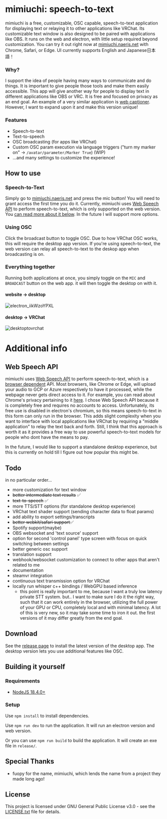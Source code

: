 # mimiuchi: speech-to-text
mimiuchi is a free, customizable, OSC capable, speech-to-text application for displaying text or relaying it to other applications like VRChat. Its customizable text window is also designed to be paired with applications like OBS. It runs on the web and electron, with little setup required beyond customization. You can try it out right now at [mimiuchi.naeris.net](https://mimiuchi.naeris.net/) with Chrome, Safari, or Edge. UI currently supports English and Japanese日本語！

### Why?
I support the idea of people having many ways to communicate and do things. It is important to give people those tools and make them easily accessible. This app will give another way for people to display text in different applications like OBS or VRC. It is free and focused on privacy as an end goal. An example of a very similar application is [web captioner](https://webcaptioner.com/). However, I want to expand upon it and make this version unique!

### Features
- Speech-to-text
- Text-to-speech
- OSC broadcasting (for apps like VRChat)
- Custom OSC param execution via language triggers ("turn my marker on" -> `/avatar/parameter/Marker True`) (WIP)
- ...and many settings to customize the experience!

## How to use
### Speech-to-Text
Simply go to [mimiuchi.naeris.net](https://mimiuchi.naeris.net/) and press the mic button! You will need to grant access the first time you do it. Currently, mimiuchi uses [Web Speech API](https://developer.mozilla.org/en-US/docs/Web/API/Web_Speech_API) to perform speech-to-text, which is only supported on the web version. You [can read more about it below](#web-speech-api). In the future I will support more options.

### Using OSC
Click the broadcast button to toggle OSC. Due to how VRChat OSC works, this will require the desktop app version. If you're using speech-to-text, the web version can relay all speech-to-text to the deskop app when broadcasting is on.

### Everything together
Running both applications at once, you simply toggle on the `MIC` and `BROADCAST` button on the web app. it will then toggle the desktop on with it.

#### website -> desktop
![electron_iikWzoYPXL](https://user-images.githubusercontent.com/9059594/226288125-b09fcf3e-6a98-41e3-a84d-f382845e3a22.gif)

#### desktop -> VRChat
![desktoptovrchat](https://user-images.githubusercontent.com/9059594/226288753-1232f6e4-08db-4dd7-a28f-f5506b9f7668.gif)

# Additional info
## Web Speech API
mimiuchi uses [Web Speech API](https://developer.mozilla.org/en-US/docs/Web/API/Web_Speech_API) to perform speech-to-text, which is a [browser dependent](https://developer.mozilla.org/en-US/docs/Web/API/Web_Speech_API#browser_compatibility) API. Most browsers, like Chrome or Edge, will upload your audio to GCP or Azure respectively to have it processed, while the webpage never gets direct access to it. For example, you can read about Chrome's privacy pertaining to it [here](https://www.google.com/chrome/privacy/whitepaper.html#speech). I chose Web Speech API because it is completely free and requires no accounts to access. Unfortunately, its free use is disabled in electron's chromium, so this means speech-to-text in this form can only run in the browser. This adds slight complexity when you want to interface with local applications like VRChat by requiring a "middle application" to relay the text back and forth. Still, I think that this approach is worth it as it provides a free way to use powerful speech-to-text models for people who dont have the means to pay.

In the future, I would like to support a standalone desktop experience, but this is currently on hold till I figure out how popular this might be.

## Todo
in no particular order...
- more customization for text window
- ~~better intermediate text results~~ ✅
- ~~text-to-speech~~ ✅
- more TTS/STT options (for standalone desktop experience)
- VRChat text shader support (sending character data to float params)
- add ability to export settings/transcripts
- ~~better webkit/safari support~~✅
- Spotify support(maybe)
- OBS websocket and 'text source' support
- option for second 'control panel' type screen with focus on quick switching between settings
- better generic osc support
- translation support
- webhook/websocket customization to connect to other apps that aren't related to me
- documentation
- steamvr integration
- continuous text transmission option for VRChat
- locally run whisper c++ bindings / WebGPU based inference
  - this point is really important to me, because I want a truly low latency private STT system. but.. I want to make sure I do it the right way, such that it can work entirely in the browser, utilizing the full power of your GPU or CPU, completely local and with minimal latency. A lot of this is very new, so it may take some time to iron it out. the first versions of it may differ greatly from the end goal.

## Download
See the [release page](https://github.com/naexris/mimiuchi/releases) to install the latest version of the desktop app. The desktop version lets you use additional features like OSC.

## Building it yourself
### Requirements
- [NodeJS 18.4.0+](https://nodejs.org/en/)

### Setup

Use `npm install` to install dependencies.

Use `npm run dev` to run the application. It will run an electron version and web version.

Or you can use `npm run build` to build the application. It will create an exe file in `release/`.

## Special Thanks
- fuopy for the name, mimiuchi, which lends the name from a project they made long ago!

## License
This project is licensed under GNU General Public License v3.0 - see the [LICENSE.txt](LICENSE.txt) file for details.
